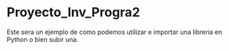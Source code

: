 # Proyecto_Inv_Progra2
Este sera un ejemplo de como podemos utilizar e importar una libreria en Python o bien subir una.
